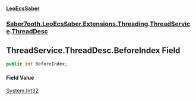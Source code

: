 #### [LeoEcsSaber](index.md 'index')
### [Saber7ooth.LeoEcsSaber.Extensions.Threading](Saber7ooth.LeoEcsSaber.Extensions.Threading.md 'Saber7ooth.LeoEcsSaber.Extensions.Threading').[ThreadService](ThreadService.md 'Saber7ooth.LeoEcsSaber.Extensions.Threading.ThreadService').[ThreadDesc](ThreadService.ThreadDesc.md 'Saber7ooth.LeoEcsSaber.Extensions.Threading.ThreadService.ThreadDesc')

## ThreadService.ThreadDesc.BeforeIndex Field

```csharp
public int BeforeIndex;
```

#### Field Value
[System.Int32](https://docs.microsoft.com/en-us/dotnet/api/System.Int32 'System.Int32')
